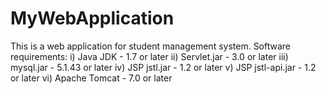 # MyWebApplication
This is  a web application for student management system.
Software requirements:
i) 		Java JDK				- 	1.7 or later
ii)		Servlet.jar			-	3.0 or later
iii)		mysql.jar			-	5.1.43 or later
iv)		JSP jstl.jar 		-	1.2 or later
v) 		JSP jstl-api.jar		- 	1.2 or later
vi) 		Apache Tomcat		-	7.0 or later
